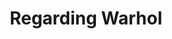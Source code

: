 ---
ee_id: '2848'
site: '1'
type: '5'
title: Regarding Warhol
url: regarding-warhol
year: '2013'
venue: Warhol Museum
state_country: Pittsburgh
pitch: Silver Clouds, Super Mario Clouds ;-),,
ps: ''
imgs: Warhol-Pittsburgh-2013-02-install-05-database-Warhol_1.jpg,Warhol-Pittsburgh-2013-02-install-06-database-Warhol.jpg
things: "[7] [supermarioclouds] 2002-001 Super Mario Clouds"
layout: shows
---